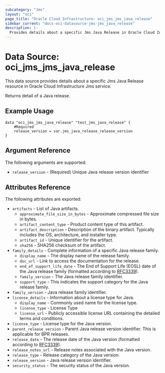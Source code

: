 ```yaml
---
subcategory: "Jms"
layout: "oci"
page_title: "Oracle Cloud Infrastructure: oci_jms_jms_java_release"
sidebar_current: "docs-oci-datasource-jms-jms_java_release"
description: |-
  Provides details about a specific Jms Java Release in Oracle Cloud Infrastructure Jms service
---
```


# Data Source: oci_jms_jms_java_release
This data source provides details about a specific Jms Java Release resource in Oracle Cloud Infrastructure Jms service.

Returns detail of a Java release.

## Example Usage

```hcl
data "oci_jms_jms_java_release" "test_jms_java_release" {
	#Required
	release_version = var.jms_java_release_release_version
}
```

## Argument Reference

The following arguments are supported:

* `release_version` - (Required) Unique Java release version identifier


## Attributes Reference

The following attributes are exported:

* `artifacts` - List of Java artifacts.
	* `approximate_file_size_in_bytes` - Approximate compressed file size in bytes.
	* `artifact_content_type` - Product content type of this artifact.
	* `artifact_description` - Description of the binary artifact. Typically includes the OS, architecture, and installer type.
	* `artifact_id` - Unique identifier for the artifact.
	* `sha256` - SHA256 checksum of the artifact.
* `family_details` - Complete information of a specific Java release family. 
	* `display_name` - The display name of the release family.
	* `doc_url` - Link to access the documentation for the release.
	* `end_of_support_life_date` - The End of Support Life (EOSL) date of the Java release family (formatted according to [RFC3339](https://datatracker.ietf.org/doc/html/rfc3339)). 
	* `family_version` - The Java release family identifier.
	* `support_type` - This indicates the support category for the Java release family.
* `family_version` - Java release family identifier.
* `license_details` - Information about a license type for Java.
	* `display_name` - Commonly used name for the license type.
	* `license_type` - License Type
	* `license_url` - Publicly accessible license URL containing the detailed terms and conditions.
* `license_type` - License type for the Java version.
* `parent_release_version` - Parent Java release version identifier. This is applicable for BPR releases.
* `release_date` - The release date of the Java version (formatted according to [RFC3339](https://datatracker.ietf.org/doc/html/rfc3339)).
* `release_notes_url` - Release notes associated with the Java version.
* `release_type` - Release category of the Java version.
* `release_version` - Java release version identifier.
* `security_status` - The security status of the Java version.

